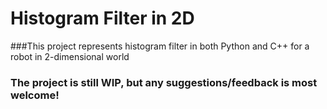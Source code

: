 # Histogram Filter in 2D
###This project represents histogram filter in both Python and C++ for a robot in 2-dimensional world
### The project is still WIP, but any suggestions/feedback is most welcome!
